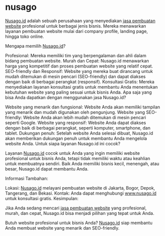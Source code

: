 # nusago
<a href="https://nusago.id/">Nusago.id</a> adalah sebuah perusahaan yang menyediakan <a href="https://nusago.id/">jasa pembuatan website</a> profesional untuk berbagai jenis bisnis. Mereka menawarkan layanan pembuatan website mulai dari company profile, landing page, hingga toko online.

Mengapa memilih <a href="https://nusago.id/">Nusago.id</a>?

Profesional: Mereka memiliki tim yang berpengalaman dan ahli dalam bidang pembuatan website.
Murah dan Cepat: Nusago.id menawarkan harga yang kompetitif dan proses pembuatan website yang relatif cepat.
SEO-friendly dan Responsif: Website yang mereka buat dirancang untuk mudah ditemukan di mesin pencari (SEO-friendly) dan dapat diakses dengan baik di berbagai perangkat (responsif).
Konsultasi Gratis: Mereka menyediakan layanan konsultasi gratis untuk membantu Anda menentukan kebutuhan website yang paling sesuai untuk bisnis Anda.
Apa saja yang bisa Anda dapatkan dengan menggunakan jasa Nusago.id?

Website yang menarik dan fungsional: Website Anda akan memiliki tampilan yang menarik dan mudah digunakan oleh pengunjung.
Website yang SEO-friendly: Website Anda akan lebih mudah ditemukan di mesin pencari seperti Google.
Website yang responsif: Website Anda dapat diakses dengan baik di berbagai perangkat, seperti komputer, smartphone, dan tablet.
Dukungan penuh: Setelah website Anda selesai dibuat, Nusago.id akan memberikan dukungan penuh untuk membantu Anda mengelola website Anda.
Untuk siapa layanan Nusago.id ini cocok?

Layanan <a href="https://nusago.id/">Nusago.id</a> cocok untuk Anda yang ingin memiliki website profesional untuk bisnis Anda, tetapi tidak memiliki waktu atau keahlian untuk membuatnya sendiri. Baik Anda memiliki bisnis kecil, menengah, atau besar, Nusago.id dapat membantu Anda.

Informasi Tambahan:

Lokasi: <a href="https://nusago.id/">Nusago.id</a> melayani pembuatan website di Jakarta, Bogor, Depok, Tangerang, dan Bekasi.
Kontak: Anda dapat menghubungi www.nusago.id untuk konsultasi gratis.
Kesimpulan:

Jika Anda sedang mencari <a href="https://nusago.id/">jasa pembuatan website</a> yang profesional, murah, dan cepat, Nusago.id bisa menjadi pilihan yang tepat untuk Anda.

<p>Butuh website profesional untuk bisnis Anda? <a href="https://nusago.id/">Nusago.id</a> siap membantu Anda membuat website yang menarik dan SEO-friendly.</p>
